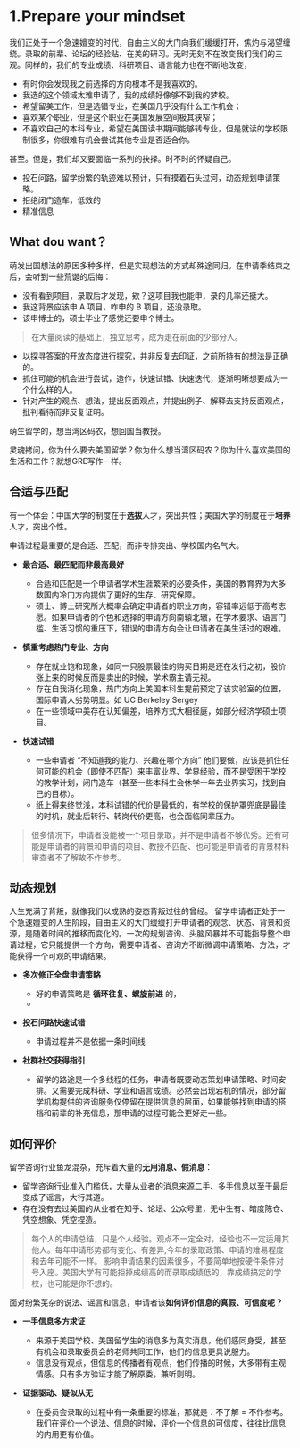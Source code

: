 # 1.Prepare your mindset

我们正处于一个急速嬗变的时代，自由主义的大门向我们缓缓打开，焦灼与渴望缠绕。录取的前辈、论坛的经验贴、在美的研习。无时无刻不在改变我们我们的三观。同样的，我们的专业成绩、科研项目、语言能力也在不断地改变，

- 有时你会发现我之前选择的方向根本不是我喜欢的。
- 我选的这个领域太难申请了，我的成绩好像够不到我的梦校。
- 希望留美工作，但是选错专业，在美国几乎没有什么工作机会；
- 喜欢某个职业，但是这个职业在美国发展空间极其狭窄；
- 不喜欢自己的本科专业，希望在美国读书期间能够转专业，但是就读的学校限制很多，你很难有机会尝试其他专业是否适合你。

甚至。但是，我们却又要面临一系列的抉择。时不时的怀疑自己。

- 投石问路，留学纷繁的轨迹难以预计，只有摸着石头过河，动态规划申请策略。
- 拒绝闭门造车，低效的
- 精准信息

## What dou want？
萌发出国想法的原因多种多样，但是实现想法的方式却殊途同归。在申请季结束之后，会听到一些荒诞的后悔：

- 没有看到项目，录取后才发现，欸？这项目我也能申，录的几率还挺大。
- 我这背景应该申 A 项目，咋申的 B 项目，还没录取。
- 该申博士的，硕士毕业了感觉还要申个博士。

> 在大量阅读的基础上，独立思考，成为走在前面的少部分人。

- 以探寻答案的开放态度进行探究，并非反复去印证，之前所持有的想法是正确的。
- 抓住可能的机会进行尝试，造作，快速试错、快速迭代，逐渐明晰想要成为一个什么样的人。
- 针对产生的观点、想法，提出反面观点，并提出例子、解释去支持反面观点，批判看待而非反复证明。

萌生留学的，想当湾区码农，想回国当教授。

灵魂拷问，你为什么要去美国留学？你为什么想当湾区码农？你为什么喜欢美国的生活和工作？就想GRE写作一样。

## 合适与匹配

有一个体会：中国大学的制度在于**选拔**人才，突出共性；美国大学的制度在于**培养**人才，突出个性。

申请过程最重要的是合适、匹配，而非专排突出、学校国内名气大。

- **最合适、最匹配而非最高最好**
   - 合适和匹配是一个申请者学术生涯繁荣的必要条件，美国的教育界为大多数国内冷门方向提供了更好的生存、研究保障。
   - 硕士、博士研究所大概率会确定申请者的职业方向，容错率远低于高考志愿。如果申请者的个色和选择的申请方向南辕北辙，在学术要求、语言门槛、生活习惯的重压下，错误的申请方向会让申请者在美生活过的艰难。
   
- **慎重考虑热门专业、方向**
   - 存在就业饱和现象，如同一只股票最佳的购买日期是还在发行之初，股价涨上来的时候反而是卖出的时候，学术霸主请无视。
   - 存在自我消化现象，热门方向上美国本科生提前预定了该实验室的位置，国际申请人劣势明显。如 UC Berkeley Sergey
   - 在一些领域中美存在认知偏差，培养方式大相径庭，如部分经济学硕士项目。
   
- **快速试错**
   - 一些申请者 “不知道我的能力、兴趣在哪个方向” 他们要做，应该是抓住任何可能的机会（即使不匹配）来丰富业界、学界经验，而不是受困于学校的教学计划，闭门造车（甚至一些本科生会休学一年去业界实习，找到自己的目标）。
   - 纸上得来终觉浅，本科试错的代价是最低的，有学校的保护罩兜底是最佳的时机，就业后转行、转岗代价更高，也会面临同辈压力。
 
> 很多情况下，申请者没能被一个项目录取，并不是申请者不够优秀。还有可能是申请者的背景和申请的项目、教授不匹配、也可能是申请者的背景材料审查者不了解故不作参考。

## 动态规划 ##

人生充满了背叛，就像我们以成熟的姿态背叛过往的曾经。 留学申请者正处于一个急速嬗变的人生阶段，自由主义的大门缓缓打开申请者的观念、状态、背景和资源，是随着时间的推移而变化的。一次的规划咨询、头脑风暴并不可能指导整个申请过程，它只能提供一个方向，需要申请者、咨询方不断微调申请策略、方法，才能获得一个可观的申请结果。

- **多次修正全盘申请策略**
    - 好的申请策略是 **循环往复、螺旋前进** 的，
    - 

- **投石问路快速试错**
    - 申请过程并不是依据一条时间线
    
- **社群社交获得指引**
    - 留学的路途是一个多线程的任务，申请者既要动态策划申请策略、时间安排。又需要完成科研、学业和语言成绩。必然会出现宕机的情况，部分留学机构提供的咨询服务仅停留在提供信息的层面，如果能够找到申请的搭档和前辈的补充信息，那申请的过程可能会更好走一些。


## 如何评价 ##

留学咨询行业鱼龙混杂，充斥着大量的**无用消息、假消息**：

 - 留学咨询行业准入门槛低，大量从业者的消息来源二手、多手信息以至于最后变成了谣言，大行其道。
 - 存在没有去过美国的从业者在知乎、论坛、公众号里，无中生有、暗度陈仓、凭空想象、凭空捏造。

> 每个人的申请总结，只是个人经验。观点不一定全对，经验也不一定适用其他人。每年申请形势都有变化、有差异,今年的录取政策、申请的难易程度和去年可能不一样。 影响申请结果的因素很多，不要简单地按硬件条件对号入座。美国大学有可能拒掉成绩高的而录取成绩低的，靠成绩搞定的学校，也可能是你不想的。

面对纷繁芜杂的说法、谣言和信息，申请者该**如何评价信息的真假、可信度呢？**

- **一手信息多方求证**
  - 来源于美国学校、美国留学生的消息多为真实消息，他们感同身受，甚至有机会和录取委员会的老师共同工作，他们的信息更具说服力。
  - 信息没有观点，但信息的传播者有观点，他们传播的时候，大多带有主观情感。只有多方验证才能了解原委，兼听则明。
  
- **证据驱动、疑似从无**
  - 在委员会录取的过程中有一条重要的标准，那就是：不了解 = 不作参考。我们在评价一个说法、信息的时候，评价一个信息的可信度，往往比信息的内用更有价值。








